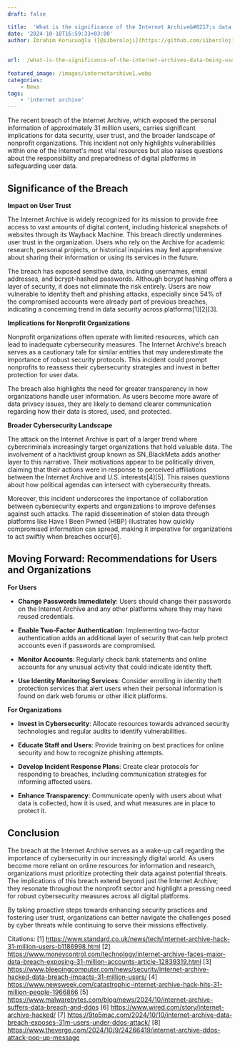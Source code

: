 ```yaml
---
draft: false

title:  'What is the significance of the Internet Archive&#8217;s data being used in the breach?'
date: '2024-10-10T16:59:33+03:00'
author: İbrahim Korucuoğlu ([@siberoloji](https://github.com/siberoloji))
 
 
url:  /what-is-the-significance-of-the-internet-archives-data-being-used-in-the-breach/
 
featured_image: /images/internetarchive1.webp
categories:
    - News
tags:
    - 'internet archive'
---
```



The recent breach of the Internet Archive, which exposed the personal information of approximately 31 million users, carries significant implications for data security, user trust, and the broader landscape of nonprofit organizations. This incident not only highlights vulnerabilities within one of the internet's most vital resources but also raises questions about the responsibility and preparedness of digital platforms in safeguarding user data.



## Significance of the Breach



**Impact on User Trust**



The Internet Archive is widely recognized for its mission to provide free access to vast amounts of digital content, including historical snapshots of websites through its Wayback Machine. This breach directly undermines user trust in the organization. Users who rely on the Archive for academic research, personal projects, or historical inquiries may feel apprehensive about sharing their information or using its services in the future.



The breach has exposed sensitive data, including usernames, email addresses, and bcrypt-hashed passwords. Although bcrypt hashing offers a layer of security, it does not eliminate the risk entirely. Users are now vulnerable to identity theft and phishing attacks, especially since 54% of the compromised accounts were already part of previous breaches, indicating a concerning trend in data security across platforms[1][2][3].



**Implications for Nonprofit Organizations**



Nonprofit organizations often operate with limited resources, which can lead to inadequate cybersecurity measures. The Internet Archive's breach serves as a cautionary tale for similar entities that may underestimate the importance of robust security protocols. This incident could prompt nonprofits to reassess their cybersecurity strategies and invest in better protection for user data.



The breach also highlights the need for greater transparency in how organizations handle user information. As users become more aware of data privacy issues, they are likely to demand clearer communication regarding how their data is stored, used, and protected.



**Broader Cybersecurity Landscape**



The attack on the Internet Archive is part of a larger trend where cybercriminals increasingly target organizations that hold valuable data. The involvement of a hacktivist group known as SN_BlackMeta adds another layer to this narrative. Their motivations appear to be politically driven, claiming that their actions were in response to perceived affiliations between the Internet Archive and U.S. interests[4][5]. This raises questions about how political agendas can intersect with cybersecurity threats.



Moreover, this incident underscores the importance of collaboration between cybersecurity experts and organizations to improve defenses against such attacks. The rapid dissemination of stolen data through platforms like Have I Been Pwned (HIBP) illustrates how quickly compromised information can spread, making it imperative for organizations to act swiftly when breaches occur[6].



## Moving Forward: Recommendations for Users and Organizations



**For Users**


* **Change Passwords Immediately**: Users should change their passwords on the Internet Archive and any other platforms where they may have reused credentials.

* **Enable Two-Factor Authentication**: Implementing two-factor authentication adds an additional layer of security that can help protect accounts even if passwords are compromised.

* **Monitor Accounts**: Regularly check bank statements and online accounts for any unusual activity that could indicate identity theft.

* **Use Identity Monitoring Services**: Consider enrolling in identity theft protection services that alert users when their personal information is found on dark web forums or other illicit platforms.




**For Organizations**


* **Invest in Cybersecurity**: Allocate resources towards advanced security technologies and regular audits to identify vulnerabilities.

* **Educate Staff and Users**: Provide training on best practices for online security and how to recognize phishing attempts.

* **Develop Incident Response Plans**: Create clear protocols for responding to breaches, including communication strategies for informing affected users.

* **Enhance Transparency**: Communicate openly with users about what data is collected, how it is used, and what measures are in place to protect it.




## Conclusion



The breach at the Internet Archive serves as a wake-up call regarding the importance of cybersecurity in our increasingly digital world. As users become more reliant on online resources for information and research, organizations must prioritize protecting their data against potential threats. The implications of this breach extend beyond just the Internet Archive; they resonate throughout the nonprofit sector and highlight a pressing need for robust cybersecurity measures across all digital platforms.



By taking proactive steps towards enhancing security practices and fostering user trust, organizations can better navigate the challenges posed by cyber threats while continuing to serve their missions effectively.



Citations: [1] https://www.standard.co.uk/news/tech/internet-archive-hack-31-million-users-b1186998.html [2] https://www.moneycontrol.com/technology/internet-archive-faces-major-data-breach-exposing-31-million-accounts-article-12839319.html [3] https://www.bleepingcomputer.com/news/security/internet-archive-hacked-data-breach-impacts-31-million-users/ [4] https://www.newsweek.com/catastrophic-internet-archive-hack-hits-31-million-people-1966866 [5] https://www.malwarebytes.com/blog/news/2024/10/internet-archive-suffers-data-breach-and-ddos [6] https://www.wired.com/story/internet-archive-hacked/ [7] https://9to5mac.com/2024/10/10/internet-archive-data-breach-exposes-31m-users-under-ddos-attack/ [8] https://www.theverge.com/2024/10/9/24266419/internet-archive-ddos-attack-pop-up-message
